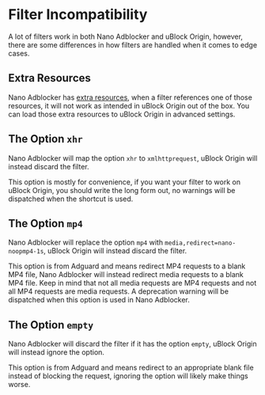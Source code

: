 # Filter Incompatibility

A lot of filters work in both Nano Adblocker and uBlock Origin, however, there are some differences in how filters are handled 
when it comes to edge cases. 

## Extra Resources

Nano Adblocker has [extra resources](https://github.com/NanoAdblocker/NanoFilters/blob/master/NanoFilters/NanoResources.txt), 
when a filter references one of those resources, it will not work as intended in uBlock Origin out of the box. You can load those 
extra resources to uBlock Origin in advanced settings. 

## The Option `xhr`

Nano Adblocker will map the option `xhr` to `xmlhttprequest`, uBlock Origin will instead discard the filter. 

This option is mostly for convenience, if you want your filter to work on uBlock Origin, you should write the long form out, 
no warnings will be dispatched when the shortcut is used. 

## The Option `mp4`

Nano Adblocker will replace the option `mp4` with `media,redirect=nano-noopmp4-1s`, uBlock Origin will instead discard the filter. 

This option is from Adguard and means redirect MP4 requests to a blank MP4 file, Nano Adblocker will instead redirect media requests 
to a blank MP4 file. Keep in mind that not all media requests are MP4 requests and not all MP4 requests are media requests. 
A deprecation warning will be dispatched when this option is used in Nano Adblocker. 

## The Option `empty`

Nano Adblocker will discard the filter if it has the option `empty`, uBlock Origin will instead ignore the option. 

This option is from Adguard and means redirect to an appropriate blank file instead of blocking the request, ignoring the option 
will likely make things worse. 
